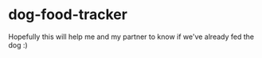 # dog-food-tracker

Hopefully this will help me and my partner to know if we've already fed the dog :)